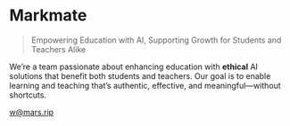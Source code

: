 # Markmate
> Empowering Education with AI, Supporting Growth for Students and Teachers Alike

We’re a team passionate about enhancing education with **ethical** AI solutions that benefit both students and teachers. Our goal is to enable learning and teaching that’s authentic, effective, and meaningful—without shortcuts.

<w@mars.rip>